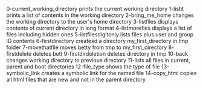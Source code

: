 0-current_working_directory prints the current working directory
1-listit prints a list of contents in the working directory
2-bring_me_home changes the working directory to the user's home directory
3-listfiles displays contents of current directory in long format
4-listmorefies displays a list of files including hidden ones
5-listfilesdigitonly lists files plus user and group ID contents
6-firstdirectory createsd a directory my_first_directory in tmp folder
7-movethatfile moves betty from tmp to my_first_directory
8-firstdelete deletes bett
9-firstdirdeletion deletes directory in tmp
10-back changes working directory to previous directory
11-lists all files in current, parent and boot directories
12-file_type shows the type of file
13-symbolic_link creates a symbolic link for the named file 
14-copy_html copies all html files that are new and not in the parent directory
